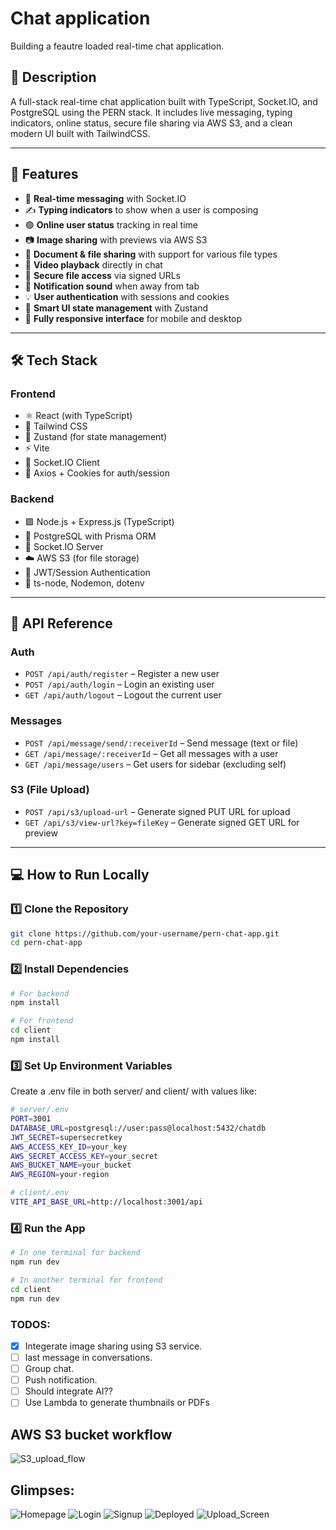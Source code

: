 # Chat application

Building a feautre loaded real-time chat application.

## 📌 Description

A full-stack real-time chat application built with TypeScript, Socket.IO, and PostgreSQL using the PERN stack. It includes live messaging, typing indicators, online status, secure file sharing via AWS S3, and a clean modern UI built with TailwindCSS.

---

## 🚀 Features

- 💬 **Real-time messaging** with Socket.IO
- ✍️ **Typing indicators** to show when a user is composing
- 🟢 **Online user status** tracking in real time
- 📷 **Image sharing** with previews via AWS S3
- 📁 **Document & file sharing** with support for various file types
- 🎥 **Video playback** directly in chat
- 🔐 **Secure file access** via signed URLs
- 🔔 **Notification sound** when away from tab
- 💡 **User authentication** with sessions and cookies
- 🧠 **Smart UI state management** with Zustand
- 📱 **Fully responsive interface** for mobile and desktop

---

## 🛠 Tech Stack

### **Frontend**

- ⚛️ React (with TypeScript)
- 🎨 Tailwind CSS
- 🚦 Zustand (for state management)
- ⚡ Vite
- 🔌 Socket.IO Client
- 🔐 Axios + Cookies for auth/session

### **Backend**

- 🟩 Node.js + Express.js (TypeScript)
- 💾 PostgreSQL with Prisma ORM
- 🔌 Socket.IO Server
- ☁️ AWS S3 (for file storage)
- 🔑 JWT/Session Authentication
- 🧰 ts-node, Nodemon, dotenv

---

## 📡 API Reference

### **Auth**

- `POST /api/auth/register` – Register a new user
- `POST /api/auth/login` – Login an existing user
- `GET /api/auth/logout` – Logout the current user

### **Messages**

- `POST /api/message/send/:receiverId` – Send message (text or file)
- `GET /api/message/:receiverId` – Get all messages with a user
- `GET /api/message/users` – Get users for sidebar (excluding self)

### **S3 (File Upload)**

- `POST /api/s3/upload-url` – Generate signed PUT URL for upload
- `GET /api/s3/view-url?key=fileKey` – Generate signed GET URL for preview

---

## 💻 How to Run Locally

### 1️⃣ Clone the Repository

```sh
git clone https://github.com/your-username/pern-chat-app.git
cd pern-chat-app
```

### 2️⃣ Install Dependencies

```sh
# For backend
npm install

# For frontend
cd client
npm install

```

### 3️⃣ Set Up Environment Variables

Create a .env file in both server/ and client/ with values like:

```sh
# server/.env
PORT=3001
DATABASE_URL=postgresql://user:pass@localhost:5432/chatdb
JWT_SECRET=supersecretkey
AWS_ACCESS_KEY_ID=your_key
AWS_SECRET_ACCESS_KEY=your_secret
AWS_BUCKET_NAME=your_bucket
AWS_REGION=your-region
```

```sh
# client/.env
VITE_API_BASE_URL=http://localhost:3001/api
```

### 4️⃣ Run the App

```sh
# In one terminal for backend
npm run dev

# In another terminal for frontend
cd client
npm run dev
```

### TODOS:

- [x] Integerate image sharing using S3 service.
- [ ] last message in conversations.
- [ ] Group chat.
- [ ] Push notification.
- [ ] Should integrate AI??
- [ ] Use Lambda to generate thumbnails or PDFs

## AWS S3 bucket workflow

![S3_upload_flow](./assets/S3_upload_flow.png)

## Glimpses:

![Homepage](./assets/Homescreen.png)
![Login](./assets/Login.png)
![Signup](./assets/Signup.png)
![Deployed](./assets/Deployed_Version.png)
![Upload_Screen](./assets/Upload_Screen.png)
